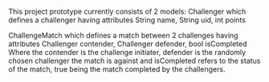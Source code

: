 This project prototype currently consists of 2 models: 
Challenger which defines a challenger having attributes 
String name, 
String uid,
int points 

ChallengeMatch which defines a match between 2 challenges having attributes
Challenger contender,
Challenger defender,
bool isCompleted
Where the contender is the challenge initiater, defender is the randomly chosen challenger the match is against and isCompleted refers to the status of the match, true being the match completed by the challengers.